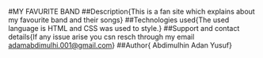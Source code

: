 #MY FAVURITE BAND
##Description{This is a fan site which explains about my favourite band and their songs}
##Technologies used{The used language is HTML and CSS was used to style.}
##Support and contact details{If any issue arise you csn resch through my email adamabdimulhi.001@gmail.com}
##Author{ Abdimulhin Adan Yusuf}
